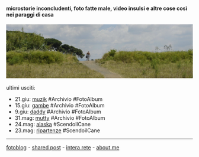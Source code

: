 #### microstorie inconcludenti, foto fatte male, video insulsi e altre cose così nei paraggi di casa  

![](/20wk26main.png "Roma - parco degli Acquedotti")

ultimi usciti:  
- 21.giu: [muzik](https://photos.app.goo.gl/Zi62bDSct31pbjXA8) #Archivio #FotoAlbum   
- 15.giu: [gambe](https://photos.app.goo.gl/6ZLmX2RLdWjbSffn7) #Archivio #FotoAlbum  
- 9.giu: [daddy](https://photos.app.goo.gl/VshEUXTz1JBbDVHMA) #Archivio #FotoAlbum  
- 31.mag: [mutty](https://photos.app.goo.gl/ASaTaPwz5WV9s1Y1A) #Archivio #FotoAlbum
- 24.mag: [alaska](https://cacioman.github.io/20wk21-ciccio-alaska.html) #ScendoilCane  
- 23.mag: [ripartenze](/20wk21-ciccio-ripartenze.md) #ScendoilCane  

---    
[fotoblog](https://www.flickr.com/photos/cacioman) - [shared post](https://t.me/cacioshared) - [intera rete](https://www.instagram.com/InteraRete/) - [about me](https://about.me/cacioman)  

<!---  
- 25.mag: [blu](https://www.flickr.com/gp/cacioman/BJHA29) #Archivio #FotoAlbum
- 10.mag: [verde](https://ift.tt/3fCgBpN) #Archivio #FotoAlbum  
- 4.mag: [giallo](https://www.flickr.com/gp/cacioman/qVq630) #Archivio #FotoAlbum  
- 27.apr: [white](https://www.flickr.com/gp/cacioman/12286q) #Archivio #FotoAlbum- 20.apr: [stranded](https://www.flickr.com/gp/cacioman/988658) #FotoAlbum     
- 17.apr: [bucato](https://youtu.be/OccDOxmylV0) #VideoInsulso  
- 13.apr: [letti (o quasi)](https://www.flickr.com/gp/cacioman/1F0cx0) #FotoAlbum  
--->  
